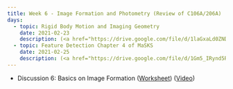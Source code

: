 ```yaml
---
title: Week 6 - Image Formation and Photometry (Review of C106A/206A)
days:
  - topic: Rigid Body Motion and Imaging Geometry
    date: 2021-02-23
    description: (<a href="https://drive.google.com/file/d/1laGxaLd0ZNDn2BxQ9HRO9n67tMGI0Q4k/view?usp=sharing">Slides</a>) (<a href="https://youtu.be/Ld04zJO19mM">Video</a>) ([Scribe Notes](../assets/scribe/scribe_lec11.pdf)) <br /> Reading - MaSKS Ch 1, 2
  - topic: Feature Detection Chapter 4 of MaSKS
    date: 2021-02-25
    description: (<a href="https://drive.google.com/file/d/1Gm5_IRynd5RiwyuBig0JliNZDsKONfnu/view?usp=sharing">Slides</a>) (<a href = "https://youtu.be/gn8lOZAPoCQ">Video</a>) (Scribe Notes) <br /> Reading - MaSKS Ch 4
---
```


- Discussion 6: Basics on Image Formation ([Worksheet](../assets/discussions/EECS_106B_Discussion_6_Basics_on_Image_Forming.pdf)) (<a href="https://youtu.be/avrcgTfTXgI">Video</a>)


